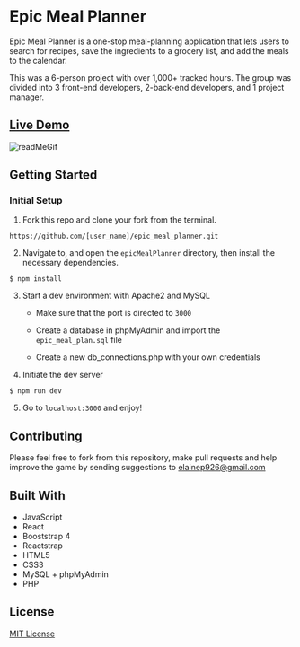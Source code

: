 # Epic Meal Planner

Epic Meal Planner is a one-stop meal-planning application that lets users to search for recipes, save the ingredients to a grocery list, and add the meals to the calendar.

This was a 6-person project with over 1,000+ tracked hours.
The group was divided into 3 front-end developers, 2-back-end developers, and 1 project manager.

## [Live Demo](https://http://epicmealplanner.jaehuh.network//)
![readMeGif](./server/public/image/readMe.gif)


## Getting Started

### Initial Setup

1. Fork this repo and clone your fork from the terminal.

```https://github.com/[user_name]/epic_meal_planner.git```

2. Navigate to, and open the `epicMealPlanner` directory, then install the necessary dependencies.

``` $ npm install ```

3. Start a dev environment with Apache2 and MySQL
   * Make sure that the port is directed to ```3000```

   * Create a database in phpMyAdmin and import the `epic_meal_plan.sql` file

   * Create a new db_connections.php with your own credentials

4. Initiate the dev server

``` $ npm run dev ```

5. Go to `localhost:3000` and enjoy!

## Contributing

Please feel free to fork from this repository, make pull requests and help improve the game by sending suggestions to elainep926@gmail.com

## Built With

* JavaScript
* React
* Booststrap 4
* Reactstrap
* HTML5
* CSS3
* MySQL + phpMyAdmin
* PHP

## License
[MIT License](https://opensource.org/licenses/mit-license.php)
